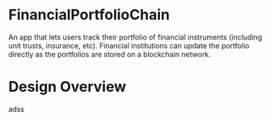 # FinancialPortfolioChain
An app that lets users track their portfolio of financial instruments (including unit trusts, insurance, etc). Financial institutions can update the portfolio directly as the portfolios are stored on a blockchain network.

# Design Overview
adss
